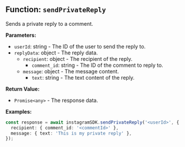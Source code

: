 ## Function: `sendPrivateReply`

Sends a private reply to a comment.

**Parameters:**

- `userId`: string - The ID of the user to send the reply to.
- `replyData`: object - The reply data.
  - `recipient`: object - The recipient of the reply.
    - `comment_id`: string - The ID of the comment to reply to.
  - `message`: object - The message content.
    - `text`: string - The text content of the reply.

**Return Value:**

- `Promise<any>` - The response data.

**Examples:**

```typescript
const response = await instagramSDK.sendPrivateReply('<userId>', {
  recipient: { comment_id: '<commentId>' },
  message: { text: 'This is my private reply' },
});
```
